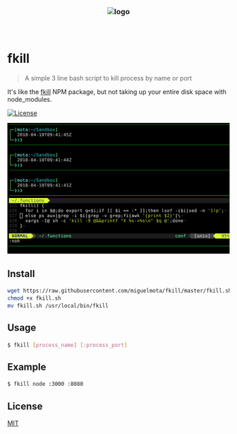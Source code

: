 <h3 align="center">
  <br />
  <img src="https://user-images.githubusercontent.com/168240/51433791-7c767e80-1c07-11e9-9e9c-317319e1b40d.png" alt="logo" width="500" />
  <br />
  <br />
  <br />
</h3>

# fkill

> A simple 3 line bash script to kill process by name or port

It's like the [fkill](https://www.npmjs.com/package/fkill-cli) NPM package, but not taking up your entire disk space with node_modules.

[![License](http://img.shields.io/badge/license-MIT-blue.svg)](https://raw.githubusercontent.com/miguelmota/fkill/master/LICENSE)

<img src="./assets/screenshot.gif" width="580" />

## Install

```bash
wget https://raw.githubusercontent.com/miguelmota/fkill/master/fkill.sh?token=AAKRMDILnWgF-tBQypmRylm9p6iJwMj2ks5a5kS3wA%3D%3D -O fkill.sh
chmod +x fkill.sh
mv fkill.sh /usr/local/bin/fkill
```

## Usage

```bash
$ fkill [process_name] [:process_port]
```

## Example

```bash
$ fkill node :3000 :8080
```

## License

[MIT](LICENSE)

